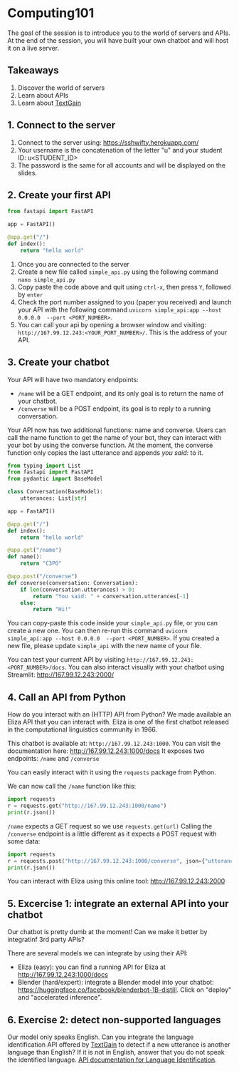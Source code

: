 # Computing101

The goal of the session is to introduce you to the world of servers and APIs. At the end of the session, you will have built your own chatbot and will host it on a live server.

## Takeaways
1. Discover the world of servers
2. Learn about APIs
3. Learn about [TextGain](https://textgain.com)

## 1. Connect to the server

1. Connect to the server using: https://sshwifty.herokuapp.com/
2. Your username is the concatenation of the letter "u" and your student ID: u<STUDENT_ID>
3. The password is the same for all accounts and will be displayed on the slides.

## 2. Create your first API
```python
from fastapi import FastAPI

app = FastAPI()

@app.get("/")
def index():
    return "hello world"
```
1. Once you are connected to the server
2. Create a new file called `simple_api.py` using the following command `nano simple_api.py`
3. Copy paste the code above and quit using `ctrl-x`, then press `Y`, followed by `enter`
4. Check the port number assigned to you (paper you received) and launch your API with the following command `uvicorn simple_api:app --host 0.0.0.0  --port <PORT_NUMBER>`.
5. You can call your api by opening a browser window and visiting: `http://167.99.12.243:<YOUR_PORT_NUMBER>/`. This is the address of your API.

## 3. Create your chatbot
Your API will have two mandatory endpoints:
* `/name` will be a GET endpoint, and its only goal is to return the name of your chatbot.
* `/converse` will be a POST endpoint, its goal is to reply to a running conversation.

Your API now has two additional functions: name and converse. Users can call the name function to get the name of your bot, they can interact with your bot by using the converse function. At the moment, the converse function only copies the last utterance and appends *you said:* to it. 
```python
from typing import List
from fastapi import FastAPI
from pydantic import BaseModel

class Conversation(BaseModel):
    utterances: List[str]

app = FastAPI()

@app.get("/")
def index():
    return "hello world"

@app.get("/name")
def name():
    return "C3PO"

@app.post("/converse")
def converse(conversation: Conversation):
    if len(conversation.utterances) > 0:
        return "You said: " + conversation.utterances[-1]
    else:
        return "Hi!"
```
You can copy-paste this code inside your `simple_api.py` file, or you can create a new one. You can then re-run this command `uvicorn simple_api:app --host 0.0.0.0  --port <PORT_NUMBER>`. If you created a new file, please update `simple_api` with the new name of your file.

You can test your current API by visiting `http://167.99.12.243:<PORT_NUMBER>/docs`.
You can also interact visually with your chatbot using Streamlit: http://167.99.12.243:2000/

## 4. Call an API from Python
How do you interact with an (HTTP) API from Python? We made available an Eliza API that you can interact with. Eliza is one of the first chatbot released in the computational linguistics community in 1966. 

This chatbot is available at: `http://167.99.12.243:1000`. You can visit the documentation here: http://167.99.12.243:1000/docs
It exposes two endpoints: `/name` and `/converse` 

You can easily interact with it using the `requests` package from Python.

We can now call the `/name` function like this:
```python
import requests
r = requests.get("http://167.99.12.243:1000/name")
print(r.json())
```
`/name` expects a GET request so we use `requests.get(url)` 
Calling the `/converse` endpoint is a little different as it expects a POST request with some data:
```python
import requests
r = requests.post("http://167.99.12.243:1000/converse", json={"utterances": ["hi"]})
print(r.json())
```
You can interact with Eliza using this online tool: http://167.99.12.243:2000

## 5. Excercise 1: integrate an external API into your chatbot
Our chatbot is pretty dumb at the moment! Can we make it better by integratinf 3rd party APIs?

There are several models we can integrate by using their API:
* Eliza (easy): you can find a running API for Eliza at http://167.99.12.243:1000/docs
* Blender (hard/expert): integrate a Blender model into your chatbot: https://huggingface.co/facebook/blenderbot-1B-distill. Click on "deploy" and "accelerated inference".
 
## 6. Exercise 2: detect non-supported languages
Our model only speaks English. Can you integrate the language identification API offered by [TextGain](https://www.textgain.com/) to detect if a new utterance is another language than English? If it is not in English, answer that you do not speak the identified language.
[API documentation for Language Identification](https://devops.textgain.com/#tag/Identification/paths/~1language/get).

